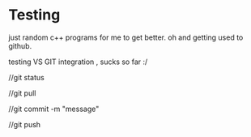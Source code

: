 # Testing

just random c++ programs for me to get better.
oh and getting used to github.

testing VS GIT integration , sucks so far :/

//git status

//git pull

//git commit -m "message"

//git push